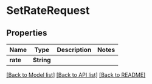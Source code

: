 # SetRateRequest

## Properties

Name | Type | Description | Notes
------------ | ------------- | ------------- | -------------
**rate** | **String** |  | 

[[Back to Model list]](../README.md#documentation-for-models) [[Back to API list]](../README.md#documentation-for-api-endpoints) [[Back to README]](../README.md)


